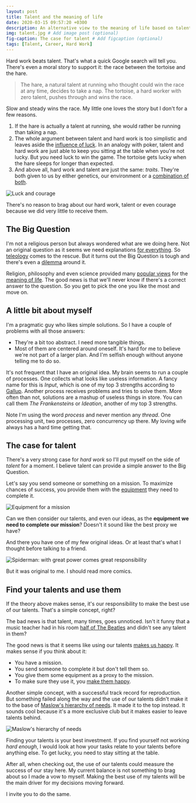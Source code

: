 ```yaml
---
layout: post
title: Talent and the meaning of life
date: 2020-03-15 09:57:20 +0300
description: An alternative view to the meaning of life based on talents. # Add post description (optional)
img: talent.jpg # Add image post (optional)
fig-caption: The case for talent # Add figcaption (optional)
tags: [Talent, Career, Hard Work]
---
```

Hard work beats talent. That's what a quick Google search will tell you. There's even a moral story to support it: the race between the tortoise and the hare. 

>The hare, a natural talent at running who thought could win the race at any time, decides to take a nap. The tortoise, a hard worker with zero talent, pushes through and wins the race.

Slow and steady wins the race. My little one loves the story but I don't for a few reasons. 

1. If the hare is actually a talent at running, she would rather be running than taking a nap. 
2. The whole argument between talent and hard work is too simplistic and leaves aside the [influence of luck](https://www.scientificamerican.com/article/does-success-come-mostly-from-talent-hard-work-mdash-or-luck/). In an analogy with poker, talent and hard work are just able to keep you sitting at the table when you're not lucky. But you need luck to win the game. The tortoise gets lucky when the hare sleeps for longer than expected.
3. And above all, hard work and talent are just the same: _traits_. They're both given to us by either genetics, our environment or a [combination of both](https://en.wikipedia.org/wiki/Epigenetics).

![Luck and courage]({{site.baseurl}}/assets/img/luck-courage.jpg)

There's no reason to brag about our hard work, talent or even courage because we did very little to receive them.

## The Big Question​
I'm not a religious person but always wondered what are we doing here. Not an original question as it seems we need explanations [for everything](https://blogs.scientificamerican.com/mind-guest-blog/why-we-wonder-why/). So [teleology](https://en.wikipedia.org/wiki/Teleology) comes to the rescue. But it turns out the Big Question is tough and there's even a [dilemma](https://www.psychologytoday.com/us/blog/philosophy-dispatches/201111/the-teleologists-dilemma-life-has-no-purpose?collection=81244) around it.

Religion, philosophy and even science provided many [popular views](https://en.wikipedia.org/wiki/Meaning_of_life#Popular_views) for the [meaning of life](https://plato.stanford.edu/entries/life-meaning/). The good news is that we'll never know if there's a correct answer to the question. So you get to pick the one you like the most and move on.

## A little bit about myself
I'm a pragmatic guy who likes simple solutions. So I have a couple of problems with all those answers:

*   They're a bit too abstract. I need more tangible things.
*   Most of them are centered around oneself. It's hard for me to believe we're not part of a larger plan. And I'm selfish enough without anyone telling me to do so.

It's not frequent that I have an original idea. My brain seems to run a couple of processes. One collects what looks like useless information. A fancy name for this is _Input_, which is one of my top 3 strengths according to [Gallup](https://www.gallup.com/cliftonstrengths/en/252137/home.aspx). Another process receives problems and tries to solve them. More often than not, solutions are a mashup of useless things in store. You can call them _The Frankensteins_ or _Ideation_, another of my top 3 strengths. 

Note I'm using the word _process_ and never mention any _thread_. One processing unit, two processes, zero concurrency up there. My loving wife always has a hard time getting that.

## The case for talent
There's a very strong case for _hard work_ so I'll put myself on the side of _talent_ for a moment. I believe talent can provide a simple answer to the Big Question.

Let's say you send someone or something on a mission. To maximize chances of success, you provide them with the [equipment](https://mars.nasa.gov/msl/spacecraft/instruments/summary/) they need to complete it.

![Equipment for a mission]({{site.baseurl}}/assets/img/rover.jpg)

Can we then consider our talents, and even our ideas, as the **equipment we need to complete our mission**? Doesn't it sound like the best proxy we have?

And there you have one of my few original ideas. Or at least that's what I thought before talking to a friend.

![Spiderman: with great power comes great responsibility]({{site.baseurl}}/assets/img/spiderman.jpg)

But it was original to me. I should read more comics.

## Find your talents and use them
If the theory above makes sense, it's our responsibility to make the best use of our talents. That's a simple concept, right? 

The bad news is that talent, many times, goes unnoticed. Isn't it funny that a music teacher had in his room [half of The Beatles](https://www.youtube.com/watch?v=FLbXrNGVXfE) and didn't see any talent in them? 

The good news is that it seems like using our talents [makes us happy](https://www.amazon.com/First-Break-All-Rules-Differently/dp/1531865208). It makes sense if you think about it:

*   You have a mission.
*   You send someone to complete it but don't tell them so.
*   You give them some equipment as a proxy to the mission.
*   To make sure they use it, you [make them happy](https://www.psychologytoday.com/us/blog/evolution-the-self/200904/the-wisdom-spontaneity-part-5).

Another simple concept, with a successful track record for reproduction. But something failed along the way and the use of our talents didn't make it to the base of [Maslow's hierarchy of needs](https://www.simplypsychology.org/maslow.html). It made it to the top instead. It sounds cool because it's a more exclusive club but it makes easier to leave talents behind.

![Maslow's hierarchy of needs]({{site.baseurl}}/assets/img/maslow.jpg)

Finding your talents is your best investment. If you find yourself not working _hard enough_, I would look at how your tasks relate to your talents before anything else. To get lucky, you need to stay sitting at the table.

After all, when checking out, the use of our talents could measure the success of our stay here. My current balance is not something to brag about so I made a vow to myself. Making the best use of my talents will be the main driver for my decisions moving forward.

I invite you to do the same.
